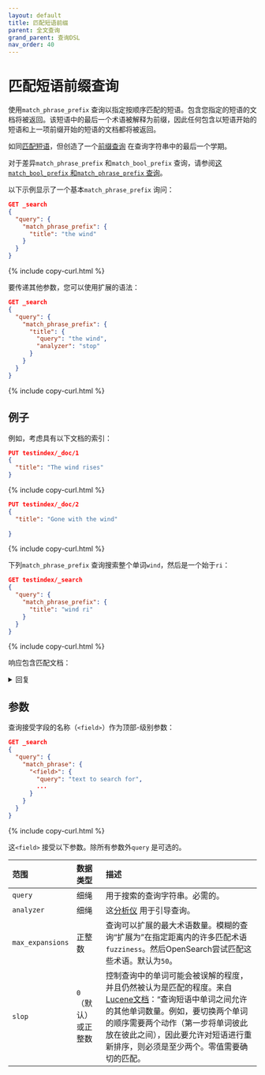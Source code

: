 ```yaml
---
layout: default
title: 匹配短语前缀
parent: 全文查询
grand_parent: 查询DSL
nav_order: 40
---
```


# 匹配短语前缀查询

使用`match_phrase_prefix` 查询以指定按顺序匹配的短语。包含您指定的短语的文档将被返回。该短语中的最后一个术语被解释为前缀，因此任何包含以短语开始的短语和上一项前缀开始的短语的文档都将被返回。

如同[匹配短语]({{site.url}}{{site.baseurl}}/query-dsl/full-text/match-phrase/)，但创造了一个[前缀查询](https://lucene.apache.org/core/8_9_0/core/org/apache/lucene/search/PrefixQuery.html) 在查询字符串中的最后一个学期。

对于差异`match_phrase_prefix` 和`match_bool_prefix` 查询，请参阅[这`match_bool_prefix` 和`match_phrase_prefix` 查询]({{site.url}}{{site.baseurl}}/query-dsl/full-text/match-bool-prefix/#the-match_bool_prefix-and-match_phrase_prefix-queries)。

以下示例显示了一个基本`match_phrase_prefix` 询问：

```json
GET _search
{
  "query": {
    "match_phrase_prefix": {
      "title": "the wind"
    }
  }
}
```
{% include copy-curl.html %}

要传递其他参数，您可以使用扩展的语法：

```json
GET _search
{
  "query": {
    "match_phrase_prefix": {
      "title": {
        "query": "the wind",
        "analyzer": "stop"
      }
    }
  }
}
```
{% include copy-curl.html %}

## 例子

例如，考虑具有以下文档的索引：

```json
PUT testindex/_doc/1
{
  "title": "The wind rises"
}
```
{% include copy-curl.html %}

```json
PUT testindex/_doc/2
{
  "title": "Gone with the wind"
  
}
```
{% include copy-curl.html %}

下列`match_phrase_prefix` 查询搜索整个单词`wind`，然后是一个始于`ri`：

```json
GET testindex/_search
{
  "query": {
    "match_phrase_prefix": {
      "title": "wind ri"
    }
  }
}
```
{% include copy-curl.html %}

响应包含匹配文档：

<details closed markdown="block">
  <summary>
    回复
  </summary>
  {： 。文本-三角洲}

```json
{
  "took": 6,
  "timed_out": false,
  "_shards": {
    "total": 1,
    "successful": 1,
    "skipped": 0,
    "failed": 0
  },
  "hits": {
    "total": {
      "value": 1,
      "relation": "eq"
    },
    "max_score": 0.92980814,
    "hits": [
      {
        "_index": "testindex",
        "_id": "1",
        "_score": 0.92980814,
        "_source": {
          "title": "The wind rises"
        }
      }
    ]
  }
}
```
</details>

## 参数

查询接受字段的名称（`<field>`）作为顶部-级别参数：

```json
GET _search
{
  "query": {
    "match_phrase": {
      "<field>": {
        "query": "text to search for",
        ... 
      }
    }
  }
}
```
{% include copy-curl.html %}

这`<field>` 接受以下参数。除所有参数外`query` 是可选的。

范围| 数据类型| 描述
:--- | :--- | :---
`query` | 细绳| 用于搜索的查询字符串。必需的。
`analyzer` | 细绳| 这[分析仪]({{site.url}}{{site.baseurl}}/analyzers/index/) 用于引导查询。
`max_expansions` | 正整数|  查询可以扩展的最大术语数量。模糊的查询“扩展为”在指定距离内的许多匹配术语`fuzziness`。然后OpenSearch尝试匹配这些术语。默认为`50`。
`slop` | `0` （默认）或正整数| 控制查询中的单词可能会被误解的程度，并且仍然被认为是匹配的程度。来自[Lucene文档](https://lucene.apache.org/core/8_9_0/core/org/apache/lucene/search/PhraseQuery.html#getSlop--)：“查询短语中单词之间允许的其他单词数量。例如，要切换两个单词的顺序需要两个动作（第一步将单词彼此放在彼此之间），因此要允许对短语进行重新排序，则必须是至少两个。零值需要确切的匹配。

